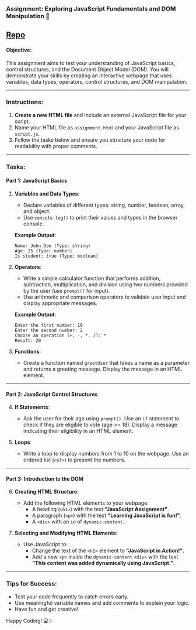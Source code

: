 ### **Assignment: Exploring JavaScript Fundamentals and DOM Manipulation** 🌟

[Repo](https://github.com/PLP-WebTechnologies/safaricom-hook-introduction-to-javascript-week-5-Machuge27.git)
---

#### **Objective:**
This assignment aims to test your understanding of JavaScript basics, control structures, and the Document Object Model (DOM). You will demonstrate your skills by creating an interactive webpage that uses variables, data types, operators, control structures, and DOM manipulation.

---

### **Instructions:**

1. **Create a new HTML file** and include an external JavaScript file for your script.  
2. Name your HTML file as `assignment.html` and your JavaScript file as `script.js`.  
3. Follow the tasks below and ensure you structure your code for readability with proper comments.  

---

### **Tasks:**

#### **Part 1: JavaScript Basics**

1. **Variables and Data Types**:
   - Declare variables of different types: string, number, boolean, array, and object.  
   - Use `console.log()` to print their values and types in the browser console.  

   **Example Output**:  
   ```
   Name: John Doe (Type: string)  
   Age: 25 (Type: number)  
   Is student: true (Type: boolean)  
   ```

2. **Operators**:
   - Write a simple calculator function that performs addition, subtraction, multiplication, and division using two numbers provided by the user (use `prompt()` for input).  
   - Use arithmetic and comparison operators to validate user input and display appropriate messages.

   **Example Output**:  
   ```
   Enter the first number: 10  
   Enter the second number: 2  
   Choose an operation (+, -, *, /): *  
   Result: 20
   ```

3. **Functions**:
   - Create a function named `greetUser` that takes a name as a parameter and returns a greeting message. Display the message in an HTML element.  

---

#### **Part 2: JavaScript Control Structures**

4. **If Statements**:
   - Ask the user for their age using `prompt()`. Use an `if` statement to check if they are eligible to vote (age >= 18). Display a message indicating their eligibility in an HTML element.  

5. **Loops**:
   - Write a loop to display numbers from 1 to 10 on the webpage. Use an ordered list (`<ol>`) to present the numbers.  

---

#### **Part 3: Introduction to the DOM**

6. **Creating HTML Structure**:
   - Add the following HTML elements to your webpage:
     - A heading (`<h1>`) with the text **"JavaScript Assignment"**.  
     - A paragraph (`<p>`) with the text **"Learning JavaScript is fun!"**.  
     - A `<div>` with an `id` of `dynamic-content`.  

7. **Selecting and Modifying HTML Elements**:
   - Use JavaScript to:
     - Change the text of the `<h1>` element to **"JavaScript in Action!"**.  
     - Add a new `<p>` inside the `dynamic-content` `<div>` with the text **"This content was added dynamically using JavaScript."**.  

---

### **Tips for Success:**

- Test your code frequently to catch errors early.  
- Use meaningful variable names and add comments to explain your logic.  
- Have fun and get creative!  

Happy Coding! 💻✨  
